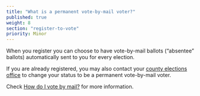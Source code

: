 ```yaml
---
title: "What is a permanent vote-by-mail voter?"
published: true
weight: 8
section: "register-to-vote"
priority: Minor
---
```


When you register you can choose to have vote-by-mail ballots (“absentee” ballots) automatically sent to you for every election.   

If you are already registered, you may also contact your [county elections office](#section-election-office-contact) to change your status to be a permanent vote-by-mail voter.  

Check [How do I vote by mail?](#item-vote-by-mail) for more information.
